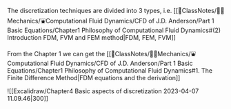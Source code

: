 The discretization techniques are divided into 3 types, i.e. [[📘ClassNotes/👨‍🔧Mechanics/⛲Computational Fluid Dynamics/CFD of J.D. Anderson/Part 1 Basic Equations/Chapter1 Philosophy of Computational Fluid Dynamics#(2) Introduction FDM, FVM and FEM method|FDM, FEM, FVM]]

From the Chapter 1 we can get the [[📘ClassNotes/👨‍🔧Mechanics/⛲Computational Fluid Dynamics/CFD of J.D. Anderson/Part 1 Basic Equations/Chapter1 Philosophy of Computational Fluid Dynamics#1. The Finite Difference Method|FDM equations and the derivation]]

![[Excalidraw/Chapter4 Basic aspects of discretization 2023-04-07 11.09.46|300]]
